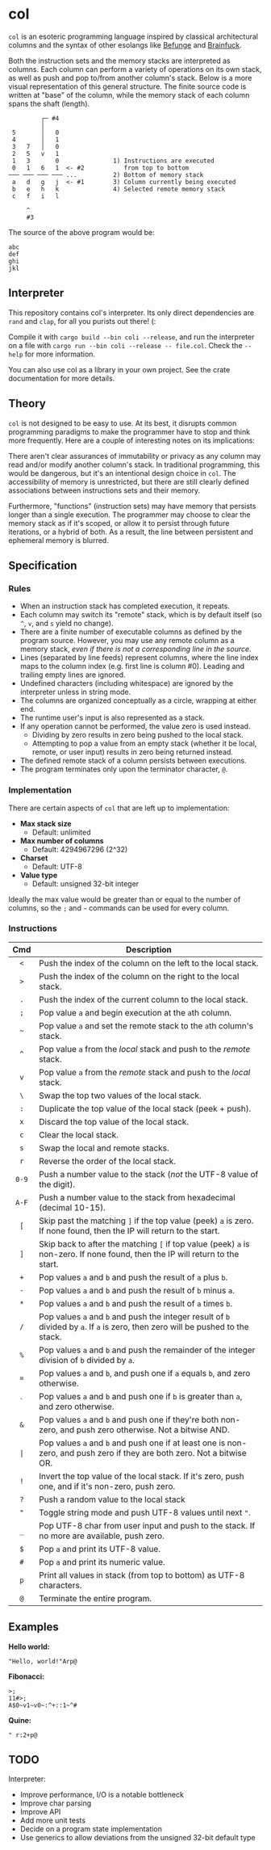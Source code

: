 # col

`col` is an esoteric programming language inspired by classical architectural columns and the syntax of other esolangs like [Befunge](https://esolangs.org/wiki/Befunge) and [Brainfuck](https://esolangs.org/wiki/Brainfuck).

Both the instruction sets and the memory stacks are interpreted as columns. Each column can perform a variety of operations on its own stack, as well as push and pop to/from another column's stack. Below is a more visual representation of this general structure. The finite source code is written at "base" of the column, while the memory stack of each column spans the shaft (length).

```
         ┌─ #4
         │
 5       │   0
 4       │   1
 3   7   │   0
 2   5   v   1
 1   3       0               1) Instructions are executed
 0   1   6   1  <- #2           from top to bottom
─── ─── ─── ─── ...          2) Bottom of memory stack                
 a   d   g   j  <- #1        3) Column currently being executed
 b   e   h   k               4) Selected remote memory stack          
 c   f   i   l

     ^
     #3
```

The source of the above program would be:

```
abc
def
ghi
jkl
```

## Interpreter

This repository contains col's interpreter. Its only direct dependencies are `rand` and `clap`, for all you purists out there! (:

Compile it with `cargo build --bin coli --release`, and run the interpreter on a file with `cargo run --bin coli --release -- file.col`. Check the `--help` for more information.

You can also use col as a library in your own project. See the crate documentation for more details.

## Theory

`col` is not designed to be easy to use. At its best, it disrupts common programming paradigms to make the programmer have to stop and think more frequently. Here are a couple of interesting notes on its implications:

There aren't clear assurances of immutability or privacy as any column may read and/or modify another column's stack. In traditional programming, this would be dangerous, but it's an intentional design choice in `col`. The accessibility of memory is unrestricted, but there are still clearly defined associations between instructions sets and their memory.

Furthermore, "functions" (instruction sets) may have memory that persists longer than a single execution. The programmer may choose to clear the memory stack as if it's scoped, or allow it to persist through future iterations, or a hybrid of both. As a result, the line between persistent and ephemeral memory is blurred.

## Specification

### Rules

- When an instruction stack has completed execution, it repeats.
- Each column may switch its "remote" stack, which is by default itself (so `^`, `v`, and `s` yield no change).
- There are a finite number of executable columns as defined by the program source. However, you may use any remote column as a memory stack, *even if there is not a corresponding line in the source*.
- Lines (separated by line feeds) represent columns, where the line index maps to the column index (e.g. first line is column \#0). Leading and trailing empty lines are ignored.
- Undefined characters (including whitespace) are ignored by the interpreter unless in string mode.
- The columns are organized conceptually as a circle, wrapping at either end.
- The runtime user's input is also represented as a stack.
- If any operation cannot be performed, the value zero is used instead.
	- Dividing by zero results in zero being pushed to the local stack.
	- Attempting to pop a value from an empty stack (whether it be local, remote, or user input) results in zero being returned instead.
- The defined remote stack of a column persists between executions.
- The program terminates only upon the terminator character, `@`.

### Implementation

There are certain aspects of `col` that are left up to implementation:

- **Max stack size**
    - Default: unlimited
- **Max number of columns**
    - Default: 4294967296 (2^32)
- **Charset**
    - Default: UTF-8
- **Value type**
    - Default: unsigned 32-bit integer
    
Ideally the max value would be greater than or equal to the number of columns, so the `;` and `~` commands can be used for every column.

### Instructions

| Cmd | Description                                                                                                                      |
|:---:|----------------------------------------------------------------------------------------------------------------------------------|
| `<` | Push the index of the column on the left to the local stack.                                                                     |
| `>` | Push the index of the column on the right to the local stack.                                                                    |
| `.` | Push the index of the current column to the local stack.                                                                         |
| `;` | Pop value `a` and begin execution at the `a`th column.                                                                           |
| `~` | Pop value `a` and set the remote stack to the `a`th column's stack.                                                              |
| `^` | Pop value `a` from the *local* stack and push to the *remote* stack.                                                             |
| `v` | Pop value `a` from the *remote* stack and push to the *local* stack.                                                             |
| `\` | Swap the top two values of the local stack.                                                                                      |
| `:` | Duplicate the top value of the local stack (peek + push).                                                                        |
| `x` | Discard the top value of the local stack.                                                                                        |
| `c` | Clear the local stack.                                                                                                           |
| `s` | Swap the local and remote stacks.                                                                                                |
| `r` | Reverse the order of the local stack.                                                                                            |
|`0-9`| Push a number value to the stack (*not* the UTF-8 value of the digit).                                                           |
|`A-F`| Push a number value to the stack from hexadecimal (decimal 10-15).                                                               | 
| `[` | Skip past the matching `]` if the top value (peek) `a` is zero. If none found, then the IP will return to the start.             |
| `]` | Skip back to after the matching `[` if top value (peek) `a` is non-zero. If none found, then the IP will return to the start.    |
| `+` | Pop values `a` and `b` and push the result of `a` plus `b`.                                                                      |
| `-` | Pop values `a` and `b` and push the result of `b` minus `a`.                                                                     |
| `*` | Pop values `a` and `b` and push the result of `a` times `b`.                                                                     |
| `/` | Pop values `a` and `b` and push the integer result of `b` divided by `a`. If `a` is zero, then zero will be pushed to the stack. |
| `%` | Pop values `a` and `b` and push the remainder of the integer division of `b` divided by `a`.                                     |
| `=` | Pop values `a` and `b`, and push one if `a` equals `b`, and zero otherwise.                                                      |
|`` ` ``| Pop values `a` and `b` and push one if `b` is greater than `a`, and zero otherwise.                                            |
| `&` | Pop values `a` and `b` and push one if they're both non-zero, and push zero otherwise. Not a bitwise AND.                        |
|`\|` | Pop values `a` and `b` and push one if at least one is non-zero, and push zero if they are both zero. Not a bitwise OR.          |
| `!` | Invert the top value of the local stack. If it's zero, push one, and if it's non-zero, push zero.                                |
| `?` | Push a random value to the local stack                                                                                           |
| `"` | Toggle string mode and push UTF-8 values until next `"`.                                                                         |
| `_` | Pop UTF-8 char from user input and push to the stack. If no more are available, push zero.                                       |
| `$` | Pop `a` and print its UTF-8 value.                                                                                               |
| `#` | Pop `a` and print its numeric value.                                                                                             |
| `p` | Print all values in stack (from top to bottom) as UTF-8 characters.                                                              |
| `@` | Terminate the entire program.                                                                                                    |

## Examples

**Hello world:**

```
"Hello, world!"Arp@
```

**Fibonacci:**

```
>;
11#>;
A$0~v1~v0~:^+::1~^#
```

**Quine:**

```
" r:2+p@
```

## TODO

Interpreter:
- Improve performance, I/O is a notable bottleneck
- Improve char parsing
- Improve API
- Add more unit tests
- Decide on a program state implementation
- Use generics to allow deviations from the unsigned 32-bit default type